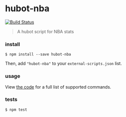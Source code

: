 # hubot-nba

[![Build Status](https://travis-ci.org/brandly/hubot-nba.svg?branch=master)](https://travis-ci.org/brandly/hubot-nba)

> A hubot script for NBA stats

### install

```shell
$ npm install --save hubot-nba
```

Then, add `"hubot-nba"` to your `external-scripts.json` list.

### usage

View [the code](https://github.com/brandly/hubot-nba/blob/master/src/nba.js) for a full list of supported commands.

### tests

```shell
$ npm test
```
